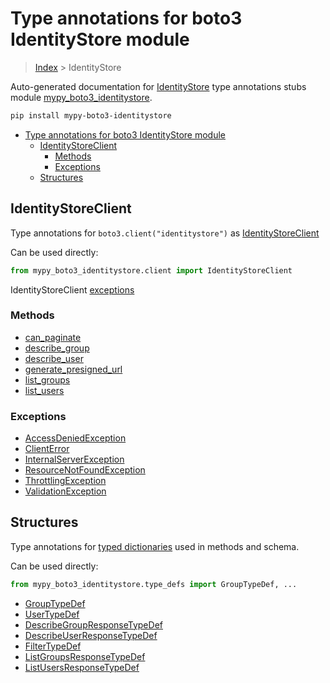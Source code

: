 # Type annotations for boto3 IdentityStore module

> [Index](../index.md) > IdentityStore

Auto-generated documentation for [IdentityStore](https://boto3.amazonaws.com/v1/documentation/api/latest/reference/services/identitystore.html#IdentityStore)
type annotations stubs module [mypy_boto3_identitystore](https://pypi.org/project/mypy-boto3-identitystore/).

```bash
pip install mypy-boto3-identitystore
```

- [Type annotations for boto3 IdentityStore module](#type-annotations-for-boto3-identitystore-module)
  - [IdentityStoreClient](#identitystoreclient)
    - [Methods](#methods)
    - [Exceptions](#exceptions)
  - [Structures](#structures)

## IdentityStoreClient

Type annotations for  `boto3.client("identitystore")` as [IdentityStoreClient](./client.md)

Can be used directly:

```python
from mypy_boto3_identitystore.client import IdentityStoreClient
```


IdentityStoreClient [exceptions](./client.md#exceptions)



### Methods
- [can_paginate](./client.md#can-paginate)
- [describe_group](./client.md#describe-group)
- [describe_user](./client.md#describe-user)
- [generate_presigned_url](./client.md#generate-presigned-url)
- [list_groups](./client.md#list-groups)
- [list_users](./client.md#list-users)




### Exceptions
- [AccessDeniedException](./client.md#accessdeniedexception)
- [ClientError](./client.md#clienterror)
- [InternalServerException](./client.md#internalserverexception)
- [ResourceNotFoundException](./client.md#resourcenotfoundexception)
- [ThrottlingException](./client.md#throttlingexception)
- [ValidationException](./client.md#validationexception)












## Structures


Type annotations for [typed dictionaries](./type_defs.md) used in methods and schema.

Can be used directly:

```python
from mypy_boto3_identitystore.type_defs import GroupTypeDef, ...
```

- [GroupTypeDef](./type_defs.md#grouptypedef)
- [UserTypeDef](./type_defs.md#usertypedef)
- [DescribeGroupResponseTypeDef](./type_defs.md#describegroupresponsetypedef)
- [DescribeUserResponseTypeDef](./type_defs.md#describeuserresponsetypedef)
- [FilterTypeDef](./type_defs.md#filtertypedef)
- [ListGroupsResponseTypeDef](./type_defs.md#listgroupsresponsetypedef)
- [ListUsersResponseTypeDef](./type_defs.md#listusersresponsetypedef)
